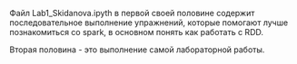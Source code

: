 Файл Lab1_Skidanova.ipyth в первой своей половине содержит последовательное выполнение упражнений, которые помогают лучше познакомиться со spark, в основном понять как работать с RDD.

Вторая половина - это выполнение самой лабораторной работы.
